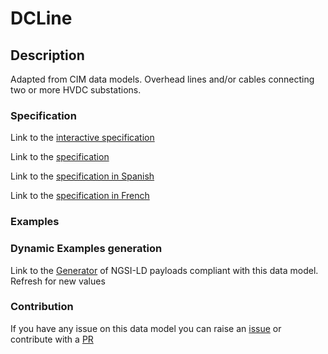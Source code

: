 # DCLine

## Description 

Adapted from CIM data models. Overhead lines and/or cables connecting two or more HVDC substations.
### Specification

Link to the [interactive specification](https://swagger.lab.fiware.org/?url=https://smart-data-models.github.io/dataModel.EnergyCIM/DCLine/swagger.yaml)

Link to the [specification](https://smart-data-models.github.io/dataModel.EnergyCIM/DCLine/doc/spec.md)

Link to the [specification in Spanish](https://smart-data-models.github.io/dataModel.EnergyCIM/DCLine/doc/spec_ES.md)

Link to the [specification in French](https://smart-data-models.github.io/dataModel.EnergyCIM/DCLine/doc/spec_FR.md)
### Examples
### Dynamic Examples generation

Link to the [Generator](https://smartdatamodels.org/extra/ngsi-ld_generator_v0.91.php?schemaUrl=https://raw.githubusercontent.com/smart-data-models/dataModel.EnergyCIM/master/DCLine/schema.json&email=info@smartdatamodels.org) of NGSI-LD payloads compliant with this data model. Refresh for new values
### Contribution

 If you have any issue on this data model you can raise an [issue](https://github.com/smart-data-models/dataModel.EnergyCIM/issues)  or contribute with a [PR](https://github.com/smart-data-models/dataModel.EnergyCIM/pulls)